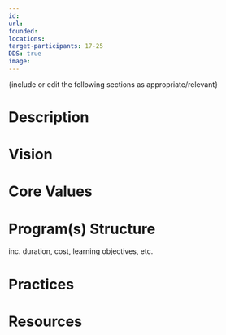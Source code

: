 ```yaml
---
id: 
url: 
founded: 
locations: 
target-participants: 17-25
DDS: true
image:
---
```


{include or edit the following sections as appropriate/relevant}

# Description
# Vision
# Core Values
# Program(s) Structure
inc. duration, cost, learning objectives, etc.
# Practices
# Resources

